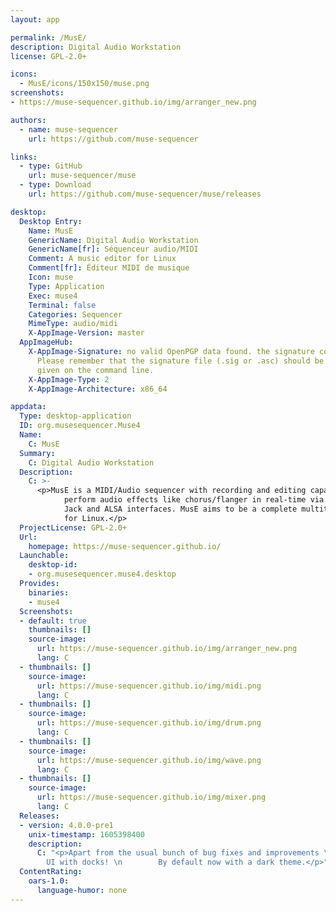 ```yaml
---
layout: app

permalink: /MusE/
description: Digital Audio Workstation
license: GPL-2.0+

icons:
  - MusE/icons/150x150/muse.png
screenshots:
- https://muse-sequencer.github.io/img/arranger_new.png

authors:
  - name: muse-sequencer
    url: https://github.com/muse-sequencer

links:
  - type: GitHub
    url: muse-sequencer/muse
  - type: Download
    url: https://github.com/muse-sequencer/muse/releases

desktop:
  Desktop Entry:
    Name: MusE
    GenericName: Digital Audio Workstation
    GenericName[fr]: Séquenceur audio/MIDI
    Comment: A music editor for Linux
    Comment[fr]: Éditeur MIDI de musique
    Icon: muse
    Type: Application
    Exec: muse4
    Terminal: false
    Categories: Sequencer
    MimeType: audio/midi
    X-AppImage-Version: master
  AppImageHub:
    X-AppImage-Signature: no valid OpenPGP data found. the signature could not be verified.
      Please remember that the signature file (.sig or .asc) should be the first file
      given on the command line.
    X-AppImage-Type: 2
    X-AppImage-Architecture: x86_64

appdata:
  Type: desktop-application
  ID: org.musesequencer.Muse4
  Name:
    C: MusE
  Summary:
    C: Digital Audio Workstation
  Description:
    C: >-
      <p>MusE is a MIDI/Audio sequencer with recording and editing capabilities. It can
            perform audio effects like chorus/flanger in real-time via LASH and it supports
            Jack and ALSA interfaces. MusE aims to be a complete multitrack virtual studio
            for Linux.</p>
  ProjectLicense: GPL-2.0+
  Url:
    homepage: https://muse-sequencer.github.io/
  Launchable:
    desktop-id:
    - org.musesequencer.muse4.desktop
  Provides:
    binaries:
    - muse4
  Screenshots:
  - default: true
    thumbnails: []
    source-image:
      url: https://muse-sequencer.github.io/img/arranger_new.png
      lang: C
  - thumbnails: []
    source-image:
      url: https://muse-sequencer.github.io/img/midi.png
      lang: C
  - thumbnails: []
    source-image:
      url: https://muse-sequencer.github.io/img/drum.png
      lang: C
  - thumbnails: []
    source-image:
      url: https://muse-sequencer.github.io/img/wave.png
      lang: C
  - thumbnails: []
    source-image:
      url: https://muse-sequencer.github.io/img/mixer.png
      lang: C
  Releases:
  - version: 4.0.0-pre1
    unix-timestamp: 1605398400
    description:
      C: "<p>Apart from the usual bunch of bug fixes and improvements \n        the most prominent new feature is the new tabbed
        UI with docks! \n        By default now with a dark theme.</p>"
  ContentRating:
    oars-1.0:
      language-humor: none
---
```

